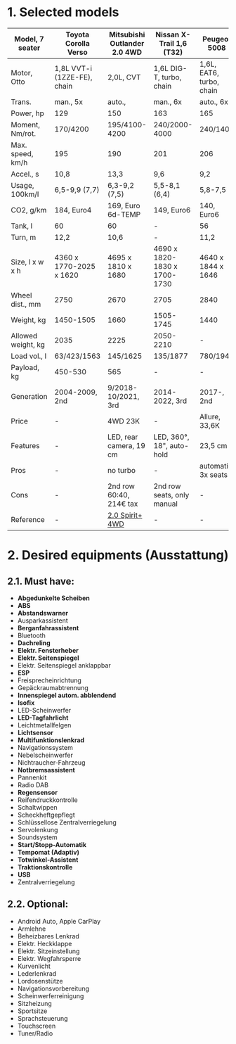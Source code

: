 # 1. Selected models

| Model, 7 seater | Toyota Corolla Verso | Mitsubishi Outlander 2.0 4WD | Nissan X-Trail 1,6 (T32) | Peugeot 5008 | Ford S-Max, 2018- | Seat Alhambra |
| --- | --- | --- | --- | --- | --- | --- |
| Motor, Otto | 1,8L VVT-i (1ZZE-FE), chain | 2,0L, CVT | 1,6L DIG-T, turbo, chain | 1,6L, EAT6, turbo, chain | 1,5L, turbo, belt | 1,4L, TSI, turbo, belt (CZDA, VWEA211) |
| Trans. | man., 5x | auto., | man., 6x | auto., 6x | man., 6x | - |
| Power, hp | 129 | 150 | 163 | 165 | 165 | 150 |
| Moment, Nm/rot. | 170/4200 | 195/4100-4200 | 240/2000-4000 | 240/1400 | 242/1600-4000 | 250/1500-3500 |
| Max. speed, km/h | 195 | 190 | 201 | 206 | 203 | 198-200 |
| Accel., s | 10,8 | 13,3 | 9,6 | 9,2 | 10,2 | 9,9-10,7 |
| Usage, 100km/l | 6,5-9,9 (7,7) | 6,3-9,2 (7,5) | 5,5-8,1 (6,4) | 5,8-7,5 | 6,1-9,5 (7,4) | (6,7) |
| CO2, g/km | 184, Euro4 | 169, Euro 6d-TEMP | 149, Euro6 | 140, Euro6 | 168, Euro6 | 148-155, Euro6 |
| Tank, l | 60 | 60 | - | 56 | 66 | - |
| Turn, m | 12,2 | 10,6 | - | 11,2 | - | 11,9 |
| Size, l x w x h  | 4360 x 1770-2025 x 1620 | 4695 x 1810 x 1680 | 4690 x 1820-1830 x 1700-1730 | 4640 x 1844 x 1646 | 4796 x 1916 x 1655 | 4854 x 1904 x 1720 |
| Wheel dist., mm | 2750 | 2670 | 2705 | 2840 | 2850 | 2919 |
| Weight, kg | 1450-1505 | 1660 | 1505-1745 | 1440 | 1645 | 1703-1717 |
| Allowed weight, kg | 2035 | 2225 | 2050-2210 | - | 2450 | 2480 |
| Load vol., l | 63/423/1563 | 145/1625 | 135/1877 | 780/1940 | 285/2200 | 235/630/1120 |
| Payload, kg | 450-530 | 565 | - | - | 805 | 668-672 |
| Generation | 2004-2009, 2nd | 9/2018-10/2021, 3rd | 2014-2022, 3rd | 2017-, 2nd | 2015-2023, 2nd | 2010-2022, 2nd |
| Price | - | 4WD 23K | - | Allure, 33,6K | Trend, 33,6K | Style, 30K |
| Features | - | LED, rear camera, 19 cm | LED, 360°, 18", auto-hold | 23,5 cm | 12,8 cm | 16,3 |
| Pros | - | no turbo | - | automatic, 3x seats | 3x seats | van |
| Cons | - | 2nd row 60:40, 214€ tax | 2nd row seats, only manual | - | only manual, Zahnriemen | Zahnriemen |
| Reference | - | [2.0 Spirit+ 4WD][outlander1] | - | - | - | - |

[outlander1]: https://www.adac.de/rund-ums-fahrzeug/autokatalog/marken-modelle/mitsubishi/outlander/3generation-facelift-2/310619/#technische-daten

# 2. Desired equipments (Ausstattung)

## 2.1. Must have:
  - **Abgedunkelte Scheiben**
  - **ABS**
  - **Abstandswarner**
  - Ausparkassistent
  - **Berganfahrassistent**
  - Bluetooth
  - **Dachreling**
  - **Elektr. Fensterheber**
  - **Elektr. Seitenspiegel**
  - Elektr. Seitenspiegel anklappbar
  - **ESP**
  - Freisprecheinrichtung
  - Gepäckraumabtrennung
  - **Innenspiegel autom. abblendend**
  - **Isofix**
  - LED-Scheinwerfer
  - **LED-Tagfahrlicht**
  - Leichtmetallfelgen
  - **Lichtsensor**
  - **Multifunktionslenkrad**
  - Navigationssystem
  - Nebelscheinwerfer
  - Nichtraucher-Fahrzeug
  - **Notbremsassistent**
  - Pannenkit
  - Radio DAB
  - **Regensensor**
  - Reifendruckkontrolle
  - Schaltwippen
  - Scheckheftgepflegt
  - Schlüssellose Zentralverriegelung
  - Servolenkung
  - Soundsystem
  - **Start/Stopp-Automatik**
  - **Tempomat (Adaptiv)**
  - **Totwinkel-Assistent**
  - **Traktionskontrolle**
  - **USB**
  - Zentralverriegelung
## 2.2. Optional:
  - Android Auto, Apple CarPlay
  - Armlehne
  - Beheizbares Lenkrad
  - Elektr. Heckklappe
  - Elektr. Sitzeinstellung
  - Elektr. Wegfahrsperre
  - Kurvenlicht
  - Lederlenkrad
  - Lordosenstütze
  - Navigationsvorbereitung
  - Scheinwerferreinigung
  - Sitzheizung
  - Sportsitze
  - Sprachsteuerung
  - Touchscreen
  - Tuner/Radio
